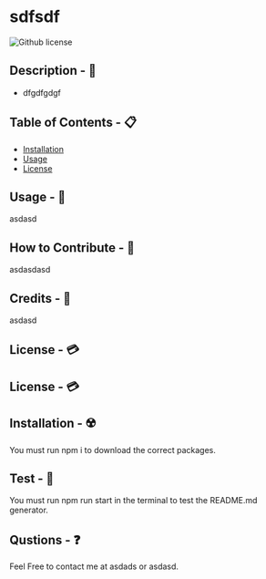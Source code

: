 
# sdfsdf

 ![Github license](https://img.shields.io/badge/license-BSD%203-blue.svg)

## Description - 💠
* dfgdfgdgf

## Table of Contents - 📋
* [Installation](#installation---☢️)
* [Usage](#usage---💎)
* [License](#license---💳)

## Usage - 💎
asdasd

## How to Contribute - 🍴
asdasdasd

## Credits - 📃
asdasd

## License - 💳
## License - 💳

## Installation - ☢️
 You must run npm i to download the correct packages.

## Test - 🧪
You must run npm run start in the terminal to test the README.md generator.

## Qustions - ❓
Feel Free to contact me at asdads or asdasd.
